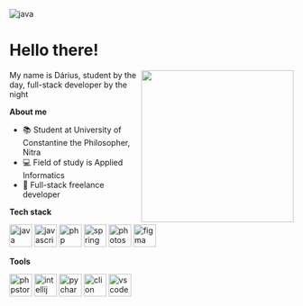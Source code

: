 ![java](https://github.com/litboidardi/litboidardi/assets/80161491/d66f2f4c-0529-4968-aa83-3898a17283cf)


# Hello there!
<img align='right' src="https://i.pinimg.com/originals/a6/70/91/a67091c003173f3cd58801f345392dde.gif" width="270">
<p>My name is Dárius, student by the day, full-stack developer by the night</p>

**About me**

- 📚 Student at University of Constantine the Philosopher, Nitra
- 💻 Field of study is Applied Informatics
- 💸 Full-stack freelance developer

**Tech stack**

<img height="40" alt="java" src="https://testujeme.sk/project/files/pages/2801/java.png">  <img height="40" alt="javascript" src="https://upload.wikimedia.org/wikipedia/commons/thumb/6/6a/JavaScript-logo.png/768px-JavaScript-logo.png">  <img height="40" alt="php" src="https://upload.wikimedia.org/wikipedia/commons/thumb/3/31/Webysther_20160423_-_Elephpant.svg/1280px-Webysther_20160423_-_Elephpant.svg.png">  <img height="40" alt="spring" src="https://cdn.freebiesupply.com/logos/large/2x/spring-3-logo-png-transparent.png">  <img height="40" alt="photoshop" src="https://seeklogo.com/images/P/photoshop-2020-logo-37B02055A4-seeklogo.com.png">  <img height="40" alt="figma" src="https://pnghq.com/wp-content/uploads/figma-logo-png-free-unlimited-png-download-60875.png">

**Tools**

<img height="40" alt="phpstorm" src="https://upload.wikimedia.org/wikipedia/commons/thumb/c/c9/PhpStorm_Icon.svg/2048px-PhpStorm_Icon.svg.png">  <img height="40" alt="intellij" src="https://upload.wikimedia.org/wikipedia/commons/thumb/9/9c/IntelliJ_IDEA_Icon.svg/2048px-IntelliJ_IDEA_Icon.svg.png">  <img height="40" alt="pycharm" src="https://upload.wikimedia.org/wikipedia/commons/thumb/1/1d/PyCharm_Icon.svg/1024px-PyCharm_Icon.svg.png">  <img height="40" alt="clion" src="https://upload.wikimedia.org/wikipedia/commons/thumb/6/62/Clion.svg/2500px-Clion.svg.png">  <img height="40" alt="vscode" src="https://upload.wikimedia.org/wikipedia/commons/thumb/9/9a/Visual_Studio_Code_1.35_icon.svg/2048px-Visual_Studio_Code_1.35_icon.svg.png">

